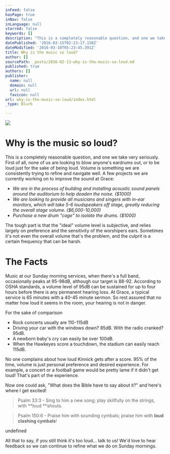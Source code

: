 ```yaml
---
inFeed: false
hasPage: true
inNav: false
inLanguage: null
starred: false
keywords: []
description: "This is a completely reasonable question, and one we take very seriously.\_First of all, none of us are looking to blow anyone's eardrums out, or to be loud just for the sake of being loud. Volume is something we are consistently trying to refine and navigate well. A few projects we are currently working on to improve the sound at Grace:"
datePublished: '2016-03-15T02:23:17.158Z'
dateModified: '2016-03-10T05:23:45.391Z'
title: Why is the music so loud?
author: []
sourcePath: _posts/2016-02-13-why-is-the-music-so-loud.md
published: true
authors: []
publisher:
  name: null
  domain: null
  url: null
  favicon: null
url: why-is-the-music-so-loud/index.html
_type: Blurb

---
```

![](https://the-grid-user-content.s3-us-west-2.amazonaws.com/9deb93d2-8984-4b86-9219-a4df4c7b1f92.jpg)

# Why is the music so loud?

This is a completely reasonable question, and one we take very seriously. First of all, none of us are looking to blow anyone's eardrums out, or to be loud just for the sake of being loud. Volume is something we are consistently trying to refine and navigate well. A few projects we are currently working on to improve the sound at Grace:

* _We are in the process of building and installing acoustic sound panels around the auditorium to help deaden the noise.  ($1000)_
* _We are looking to provide all musicians and singers with in-ear monitors, which will take 5-6 loudspeakers off stage, greatly reducing the overall stage volume.   ($6,000-10,000)_
* _Purchase a new drum "cage" to isolate the drums. ($1000)_

The tough part is that the "ideal" volume level is subjective, and relies largely on preference and the sensitivity of the worshipers ears. Sometimes it's not even the overall volume that's the problem, and the culprit is a certain frequency that can be harsh. 

# The Facts

Music at our Sunday morning services, when there's a full band, occasionally peaks at 95-98dB, although our target is 88-92\.  According to OSHA standards, a volume level of 95dB can be sustained for up to four hours before there is any permanent hearing loss. At Grace, a typical service is 65 minutes with a 40-45 minute sermon. So rest assured that no matter how loud it seems in the room, your hearing is not in danger.

For the sake of comparison

* Rock concerts usually are 110-115dB
* Driving your car with the windows down? 85dB. With the radio cranked? 95dB. 
* A newborn baby's cry can easily be over 100dB. 
* When the Hawkeyes score a touchdown, the stadium can easily reach 115dB.

No one complains about how loud Kinnick gets after a score. 95% of the time, volume is just personal preference and desired experience. For example, a concert or a football game would be pretty lame if it didn't get loud! That's part of the experience. 

Now one could ask, "What does the Bible have to say about it?" and here's where I get excited!  
> 
> Psalm 33:3 - Sing to him a new song; play skillfully on the strings, with **loud **shouts.

> Psalm 150:6 - Praise him with sounding cymbals; praise him with **loud clashing cymbals**!

undefined

All that to say, if you still think it's too loud... talk to us!  We'd love to hear feedback so we can continue to refine what we do on Sunday mornings.